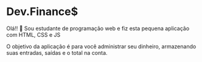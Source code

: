 # Dev.Finance$

Olá!! :wave: Sou estudante de programação web e fiz esta pequena aplicação com HTML, CSS e JS

O objetivo da aplicação é para você administrar seu dinheiro, armazenando suas entradas, saídas e o total na conta.
